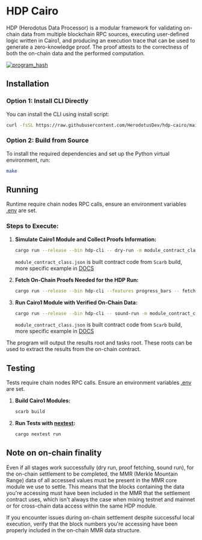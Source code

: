 # HDP Cairo

HDP (Herodotus Data Processor) is a modular framework for validating on-chain data from multiple blockchain RPC sources, executing user-defined logic written in Cairo1, and producing an execution trace that can be used to generate a zero-knowledge proof. The proof attests to the correctness of both the on-chain data and the performed computation.

<p align="left">
  <a href="https://herodotusdev.github.io/hdp-cairo/program_hash.json">
    <img src="https://img.shields.io/badge/dynamic/json?url=https://herodotusdev.github.io/hdp-cairo/program_hash.json&query=$.program_hash&label=program_hash&color=blue&style=flat-square" alt="program_hash">
  </a>
</p>

## Installation

### Option 1: Install CLI Directly

You can install the CLI using install script:

```bash
curl -fsSL https://raw.githubusercontent.com/HerodotusDev/hdp-cairo/main/install-cli.sh | bash
```

### Option 2: Build from Source

To install the required dependencies and set up the Python virtual environment, run:

```bash
make
```

## Running

Runtime require chain nodes RPC calls, ensure an environment variables [.env](example.env) are set.

### Steps to Execute:

1. **Simulate Cairo1 Module and Collect Proofs Information:**

   ```bash
   cargo run --release --bin hdp-cli -- dry-run -m module_contract_class.json --print_output
   ```

   `module_contract_class.json` is built contract code from `Scarb` build, more specific example in [DOCS](./docs/src/getting_started.md)

2. **Fetch On-Chain Proofs Needed for the HDP Run:**

   ```bash
   cargo run --release --bin hdp-cli --features progress_bars -- fetch-proofs
   ```

3. **Run Cairo1 Module with Verified On-Chain Data:**

   ```bash
   cargo run --release --bin hdp-cli -- sound-run -m module_contract_class.json --print_output
   ```

   `module_contract_class.json` is built contract code from `Scarb` build, more specific example in [DOCS](./docs/src/getting_started.md)

The program will output the results root and tasks root. These roots can be used to extract the results from the on-chain contract.

## Testing

Tests require chain nodes RPC calls. Ensure an environment variables [.env](example.env) are set.

1. **Build Cairo1 Modules:**

   ```bash
   scarb build
   ```

2. **Run Tests with [nextest](https://nexte.st/):**
   ```bash
   cargo nextest run
   ```

## Note on on-chain finality

Even if all stages work successfully (dry run, proof fetching, sound run), for the on-chain settlement to be completed, the MMR (Merkle Mountain Range) data of all accessed values must be present in the MMR core module we use to settle. This means that the blocks containing the data you're accessing must have been included in the MMR that the settlement contract uses, which isn't always the case when mixing testnet and mainnet or for cross-chain data access within the same HDP module.

If you encounter issues during on-chain settlement despite successful local execution, verify that the block numbers you're accessing have been properly included in the on-chain MMR data structure.
